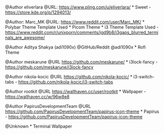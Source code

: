 @Author eliverlara
@URL: https://www.pling.com/u/eliverlara/
    * Sweet
        - https://store.kde.org/p/1294013/

@Author: Marc_MK
@URL: https://www.reddit.com/user/Marc_MK/
    * Polybar Theme Template Used
    * Picom Theme
    * i3 Theme Template Used
        - https://www.reddit.com/r/unixporn/comments/igd9b8/i3gaps_blurred_terminals_are_awesome/


@Author Aditya Shakya (adi1090x)
@GitHub/Reddit @adi1090x
    * Rofi Theme

@Author meskarune
@URL https://github.com/meskarune/
    * i3lock-fancy
        - https://github.com/meskarune/i3lock-fancy

@Author nikola-kocic
@URL https://github.com/nikola-kocic/
    * i3-switch-tabs
        - https://github.com/nikola-kocic/i3-switch-tabs

@Author rootkit
@URL https://wallhaven.cc/user/rootkit
    * Wallpaper
        - https://wallhaven.cc/w/96w8e8

@Author PapirusDevelopmentTeam
@URL https://github.com/PapirusDevelopmentTeam/papirus-icon-theme
    * Papirus
        - https://github.com/PapirusDevelopmentTeam/papirus-icon-theme

@Unknown
    * Terminal Wallpaper